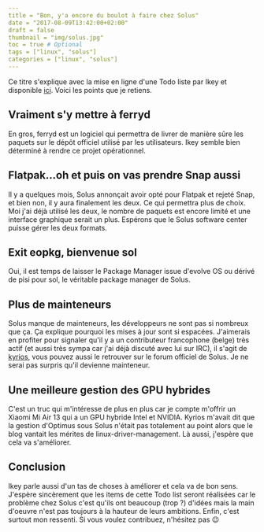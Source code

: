 ```yaml
---
title = "Bon, y'a encore du boulot à faire chez Solus"
date = "2017-08-09T13:42:00+02:00"
draft = false
thumbnail = "img/solus.jpg"
toc = true # Optional
tags = ["linux", "solus"]
categories = ["linux", "solus"]
---
```



Ce titre s'explique avec la mise en ligne d'une Todo liste par Ikey et disponible [ici](https://dev.solus-project.com/T4235). Voici les points que je retiens.

## Vraiment s'y mettre à ferryd

En gros, ferryd est un logiciel qui permettra de livrer de manière sûre les paquets sur le dépôt officiel utilisé par les utilisateurs. Ikey semble bien déterminé à rendre ce projet opérationnel.

## Flatpak...oh et puis on vas prendre Snap aussi

Il y a quelques mois, Solus annonçait avoir opté pour Flatpak et rejeté Snap, et bien non, il y aura finalement les deux. Ce qui permettra plus de choix. Moi j'ai déjà utilisé les deux, le nombre de paquets est encore limité et une interface graphique serait un plus. Espérons que le Solus software center puisse gérer les deux formats.

## Exit eopkg, bienvenue sol

Oui, il est temps de laisser le Package Manager issue d'evolve OS ou dérivé de pisi pour sol, le véritable package manager de Solus.

## Plus de mainteneurs

Solus manque de mainteneurs, les développeurs ne sont pas si nombreux que ça. Ça explique pourquoi les mises à jour sont si espacées. J'aimerais en profiter pour signaler qu'il y a un contributeur francophone (belge) très actif (et aussi très sympa car j'ai déjà discuté avec lui sur IRC), il s'agit de [kyrios](https://dev.solus-project.com/p/kyrios123/), vous pouvez aussi le retrouver sur le forum officiel de Solus. Je ne serai pas surpris qu'il devienne mainteneur.

## Une meilleure gestion des GPU hybrides

C'est un truc qui m'intéresse de plus en plus car je compte m'offrir un Xiaomi Mi Air 13 qui a un GPU hybride Intel et NVIDIA. Kyrios m'avait dit que la gestion d'Optimus sous Solus n'était pas totalement au point alors que le blog vantait les mérites de linux-driver-management. Là aussi, j'espère que cela va s'améliorer.

## Conclusion

Ikey parle aussi d'un tas de choses à améliorer et cela va de bon sens. J'espère sincèrement que les items de cette Todo list seront réalisées car le problème chez Solus c'est qu'ils ont beaucoup (trop ?) d'idées mais la main d'oeuvre n'est pas toujours à la hauteur de leurs ambitions. Enfin, c'est surtout mon ressenti. Si vous voulez contribuez, n'hésitez pas 😉
